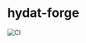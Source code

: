 # hydat-forge
![CI](https://github.com/hydrocloudservices/hydrometric-forge/workflows/CI/badge.svg)
